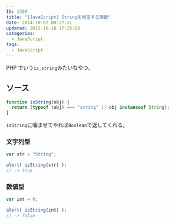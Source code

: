 ```yaml
---
ID: 1399
title: "[JavaScript] Stringを判定する関数"
date: 2014-10-07 00:27:31
updated: 2015-10-10 17:25:50
categories:
  - JavaScript
tags: 
  - JavaScript
---
```


PHP でいう<code>is_string</code>みたいなやつ。

<!--more-->

<h2>ソース</h2>

```js
function isString(obj) {
  return (typeof (obj) === "string" || obj instanceof String);
}
```

<code>isString</code>に噛ませてやれば<code>Boolean</code>で返してくれる。

<h3>文字列型</h3>

```js
var str = "String";

alert( isString(str) );
// -> true
```

<h3>数値型</h3>

```js
var int = 0;

alert( isString(int) );
// -> false
```
